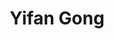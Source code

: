 ---
templateKey: code
title: Yifan Gong
image: casper-website/yifangong.png
url: https://www.yifangong.art/
---